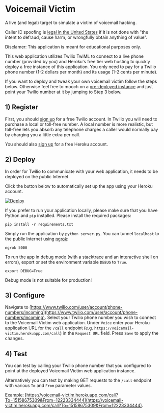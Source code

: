 Voicemail Victim
===

A live (and legal) target to simulate a victim of voicemail hacking.

Caller ID spoofing is [legal in the United States](http://www.spoofcard.com/blog/2012/12/14/the-verdict-is-in-appeals-court-rules-non-harmful-caller-id-spoofing-is-legal/) if it is not done with "the intent to defraud, cause harm, or wrongfully obtain anything of value".

Disclamer: This application is meant for educational purposes only.

This web application utilizes Twilio TwiML to connect to a live phone number (provided by you) and Heroku's free tier web hosting to quickly deploy a free instance of this application.  You only need to pay for a Twilio phone number (1-2 dollars per month) and its usage (1-2 cents per minute).

If you want to deploy and tweak your own voicemail victim follow the steps below.  Otherwise feel free to mooch on a [pre-deployed instance](https://voicemail-victim.herokuapp.com/configure) and just point your Twilio number at it by jumping to Step 3 below.

## 1) Register

First, you should [sign up](https://www.twilio.com/try-twilio) for a free Twilio account.  In Twilio you will need to purchase a local or toll-free number.  A local number is more realistic, but toll-free lets you absorb any telephone charges a caller would normally pay by charging you a little extra per call.

You should also [sign up](https://signup.heroku.com/) for a free Heroku account.

## 2) Deploy

In order for Twilio to communicate with your web application, it needs to be deployed on the public Internet.

Click the button below to automatically set up the app using your Heroku account.

[![Deploy](https://www.herokucdn.com/deploy/button.png)](https://heroku.com/deploy)

If you prefer to run your application locally, please make sure that you have Python and `pip` installed. Please install the required packages:

    pip install -r requirements.txt

Simply run the application by `python server.py`.  You can tunnel `localhost` to the public Internet using [ngrok](https://ngrok.com/): 

    ngrok 5000

To run the app in debug mode (with a stacktrace and an interactive shell on errors), export or set the environment variable `DEBUG` to `True`.

`export DEBUG=True`

Debug mode is not suitable for production!

## 3) Configure

Navigate to [https://www.twilio.com/user/account/phone-numbers/incoming](https://www.twilio.com/user/account/phone-numbers/incoming).  Select your Twilio phone number you wish to connect to the Voicemail Victim web application.  Under `Voice` enter your Heroku application URL for the `/call` endpoint (e.g. `https://voicemail-victim.herokuapp.com/call`) in the `Request URL` field.  Press `Save` to apply the changes.

## 4) Test

You can test by calling your Twilio phone number that you configured to point at the deployed Voicemail Victim web application instance.

Alternatively you can test by making GET requests to the `/call` endpoint with various `To` and `From` parameter values.

Example: [https://voicemail-victim.herokuapp.com/call?To=15158675309&From=12223334444](https://voicemail-victim.herokuapp.com/call?To=15158675309&From=12223334444).
